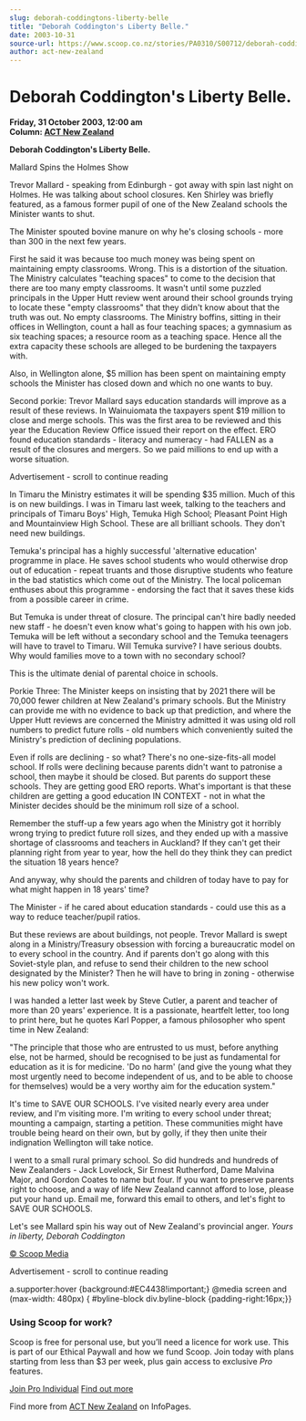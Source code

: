 ```yaml
---
slug: deborah-coddingtons-liberty-belle
title: "Deborah Coddington's Liberty Belle."
date: 2003-10-31
source-url: https://www.scoop.co.nz/stories/PA0310/S00712/deborah-coddingtons-liberty-belle.htm
author: act-new-zealand
---
```

Deborah Coddington's Liberty Belle.
===================================

**Friday, 31 October 2003, 12:00 am**  
**Column: [ACT New Zealand](https://info.scoop.co.nz/ACT_New_Zealand)**

  
**Deborah Coddington's Liberty Belle.**

Mallard Spins the Holmes Show

Trevor Mallard - speaking from Edinburgh - got away with spin last night on Holmes. He was talking about school closures. Ken Shirley was briefly featured, as a famous former pupil of one of the New Zealand schools the Minister wants to shut.

The Minister spouted bovine manure on why he's closing schools - more than 300 in the next few years.

First he said it was because too much money was being spent on maintaining empty classrooms. Wrong. This is a distortion of the situation. The Ministry calculates "teaching spaces" to come to the decision that there are too many empty classrooms. It wasn't until some puzzled principals in the Upper Hutt review went around their school grounds trying to locate these "empty classrooms" that they didn't know about that the truth was out. No empty classrooms. The Ministry boffins, sitting in their offices in Wellington, count a hall as four teaching spaces; a gymnasium as six teaching spaces; a resource room as a teaching space. Hence all the extra capacity these schools are alleged to be burdening the taxpayers with.

Also, in Wellington alone, $5 million has been spent on maintaining empty schools the Minister has closed down and which no one wants to buy.

Second porkie: Trevor Mallard says education standards will improve as a result of these reviews. In Wainuiomata the taxpayers spent $19 million to close and merge schools. This was the first area to be reviewed and this year the Education Review Office issued their report on the effect. ERO found education standards - literacy and numeracy - had FALLEN as a result of the closures and mergers. So we paid millions to end up with a worse situation.

Advertisement - scroll to continue reading





In Timaru the Ministry estimates it will be spending $35 million. Much of this is on new buildings. I was in Timaru last week, talking to the teachers and principals of Timaru Boys' High, Temuka High School; Pleasant Point High and Mountainview High School. These are all brilliant schools. They don't need new buildings.

Temuka's principal has a highly successful 'alternative education' programme in place. He saves school students who would otherwise drop out of education - repeat truants and those disruptive students who feature in the bad statistics which come out of the Ministry. The local policeman enthuses about this programme - endorsing the fact that it saves these kids from a possible career in crime.

But Temuka is under threat of closure. The principal can't hire badly needed new staff - he doesn't even know what's going to happen with his own job. Temuka will be left without a secondary school and the Temuka teenagers will have to travel to Timaru. Will Temuka survive? I have serious doubts. Why would families move to a town with no secondary school?

This is the ultimate denial of parental choice in schools.

Porkie Three: The Minister keeps on insisting that by 2021 there will be 70,000 fewer children at New Zealand's primary schools. But the Ministry can provide me with no evidence to back up that prediction, and where the Upper Hutt reviews are concerned the Ministry admitted it was using old roll numbers to predict future rolls - old numbers which conveniently suited the Ministry's prediction of declining populations.

Even if rolls are declining - so what? There's no one-size-fits-all model school. If rolls were declining because parents didn't want to patronise a school, then maybe it should be closed. But parents do support these schools. They are getting good ERO reports. What's important is that these children are getting a good education IN CONTEXT - not in what the Minister decides should be the minimum roll size of a school.

Remember the stuff-up a few years ago when the Ministry got it horribly wrong trying to predict future roll sizes, and they ended up with a massive shortage of classrooms and teachers in Auckland? If they can't get their planning right from year to year, how the hell do they think they can predict the situation 18 years hence?

And anyway, why should the parents and children of today have to pay for what might happen in 18 years' time?

The Minister - if he cared about education standards - could use this as a way to reduce teacher/pupil ratios.

But these reviews are about buildings, not people. Trevor Mallard is swept along in a Ministry/Treasury obsession with forcing a bureaucratic model on to every school in the country. And if parents don't go along with this Soviet-style plan, and refuse to send their children to the new school designated by the Minister? Then he will have to bring in zoning - otherwise his new policy won't work.

I was handed a letter last week by Steve Cutler, a parent and teacher of more than 20 years' experience. It is a passionate, heartfelt letter, too long to print here, but he quotes Karl Popper, a famous philosopher who spent time in New Zealand:

"The principle that those who are entrusted to us must, before anything else, not be harmed, should be recognised to be just as fundamental for education as it is for medicine. 'Do no harm' (and give the young what they most urgently need to become independent of us, and to be able to choose for themselves) would be a very worthy aim for the education system."

It's time to SAVE OUR SCHOOLS. I've visited nearly every area under review, and I'm visiting more. I'm writing to every school under threat; mounting a campaign, starting a petition. These communities might have trouble being heard on their own, but by golly, if they then unite their indignation Wellington will take notice.

I went to a small rural primary school. So did hundreds and hundreds of New Zealanders - Jack Lovelock, Sir Ernest Rutherford, Dame Malvina Major, and Gordon Coates to name but four. If you want to preserve parents right to choose, and a way of life New Zealand cannot afford to lose, please put your hand up. Email me, forward this email to others, and let's fight to SAVE OUR SCHOOLS.

Let's see Mallard spin his way out of New Zealand's provincial anger. _Yours in liberty, Deborah Coddington_  

[© Scoop Media](http://www.scoop.co.nz/about/terms.html)  

Advertisement - scroll to continue reading



a.supporter:hover {background:#EC4438!important;} @media screen and (max-width: 480px) { #byline-block div.byline-block {padding-right:16px;}}

### Using Scoop for work?

Scoop is free for personal use, but you’ll need a licence for work use. This is part of our Ethical Paywall and how we fund Scoop. Join today with plans starting from less than $3 per week, plus gain access to exclusive _Pro_ features.  
  
[Join Pro Individual](https://pro.scoop.co.nz/Individual/?from=ProIn24) [Find out more](https://pro.scoop.co.nz/using-scoop-for-work/?from=ProIn24)

Find more from [ACT New Zealand](https://info.scoop.co.nz/ACT_New_Zealand) on InfoPages.